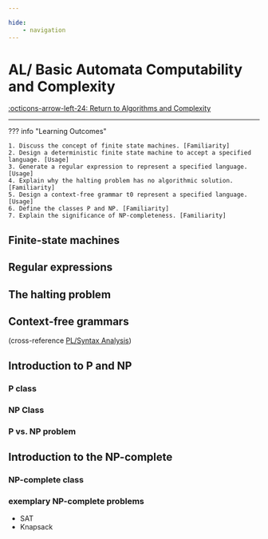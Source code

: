 ```yaml
---

hide:
    - navigation
---
```

# AL/ Basic Automata Computability and Complexity

[:octicons-arrow-left-24: Return to Algorithms and Complexity](/Knowledge-Notebook/Algorithms-Complexity/)

---

??? info "Learning Outcomes"

    1. Discuss the concept of finite state machines. [Familiarity]
    2. Design a deterministic finite state machine to accept a specified language. [Usage]
    3. Generate a regular expression to represent a specified language. [Usage]
    4. Explain why the halting problem has no algorithmic solution. [Familiarity]
    5. Design a context-free grammar t0 represent a specified language. [Usage]
    6. Define the classes P and NP. [Familiarity]
    7. Explain the significance of NP-completeness. [Familiarity]

## Finite-state machines

## Regular expressions

## The halting problem

## Context-free grammars

(cross-reference [PL/Syntax Analysis](../Programming-Languages/index.md))

## Introduction to P and NP

### P class

### NP Class

### P vs. NP problem

## Introduction to the NP-complete

### NP-complete class

### exemplary NP-complete problems

- SAT
- Knapsack
